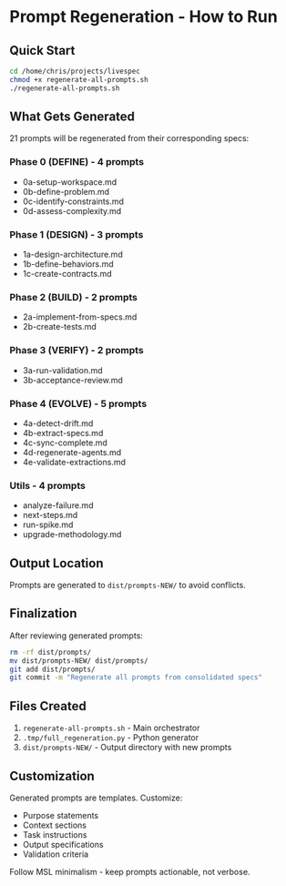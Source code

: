 # Prompt Regeneration - How to Run

## Quick Start

```bash
cd /home/chris/projects/livespec
chmod +x regenerate-all-prompts.sh
./regenerate-all-prompts.sh
```

## What Gets Generated

21 prompts will be regenerated from their corresponding specs:

### Phase 0 (DEFINE) - 4 prompts
- 0a-setup-workspace.md
- 0b-define-problem.md
- 0c-identify-constraints.md
- 0d-assess-complexity.md

### Phase 1 (DESIGN) - 3 prompts
- 1a-design-architecture.md
- 1b-define-behaviors.md
- 1c-create-contracts.md

### Phase 2 (BUILD) - 2 prompts
- 2a-implement-from-specs.md
- 2b-create-tests.md

### Phase 3 (VERIFY) - 2 prompts
- 3a-run-validation.md
- 3b-acceptance-review.md

### Phase 4 (EVOLVE) - 5 prompts
- 4a-detect-drift.md
- 4b-extract-specs.md
- 4c-sync-complete.md
- 4d-regenerate-agents.md
- 4e-validate-extractions.md

### Utils - 4 prompts
- analyze-failure.md
- next-steps.md
- run-spike.md
- upgrade-methodology.md

## Output Location

Prompts are generated to `dist/prompts-NEW/` to avoid conflicts.

## Finalization

After reviewing generated prompts:

```bash
rm -rf dist/prompts/
mv dist/prompts-NEW/ dist/prompts/
git add dist/prompts/
git commit -m "Regenerate all prompts from consolidated specs"
```

## Files Created

1. `regenerate-all-prompts.sh` - Main orchestrator
2. `.tmp/full_regeneration.py` - Python generator
3. `dist/prompts-NEW/` - Output directory with new prompts

## Customization

Generated prompts are templates. Customize:
- Purpose statements
- Context sections
- Task instructions
- Output specifications
- Validation criteria

Follow MSL minimalism - keep prompts actionable, not verbose.
